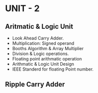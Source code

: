 # UNIT - 2
## Aritmatic & Logic Unit
- Look Ahead Carry Adder.
- Multiplication: Signed operand
- Booths Algorithm & Array Multiplier
- Division & Logic operations.
- Floating point arithmatic operation
- Arithmatic & Logic Unit Design
- IEEE Standerd for floating Point number.

## Ripple Carry Adder
